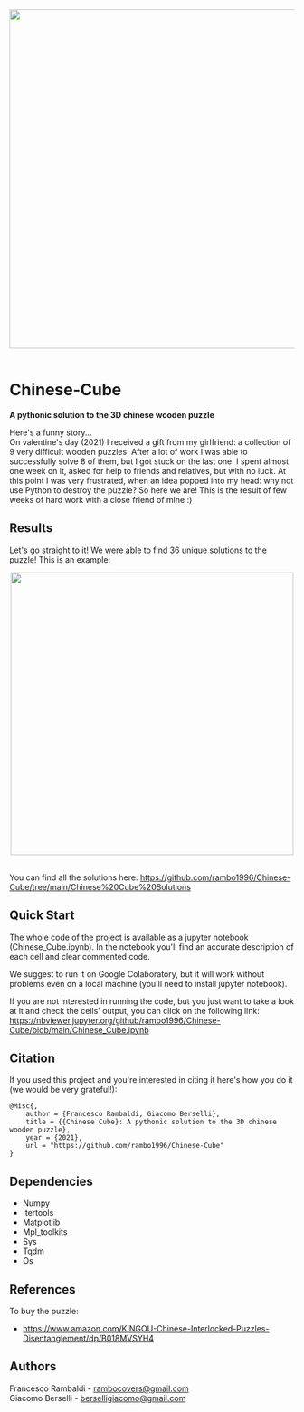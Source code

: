<div align="center">
  <img src="https://github.com/rambo1996/Chinese-Cube/blob/main/Chinese-Cube.jpg" width=600><br><br>
</div>

# Chinese-Cube
<b> A pythonic solution to the 3D chinese wooden puzzle </b>

Here's a funny story... <br>
On valentine's day (2021) I received a gift from my girlfriend: a collection of 9 very difficult wooden puzzles. After a lot of work I was able to successfully solve 8 of them, but I got stuck on the last one. I spent almost one week on it, asked for help to friends and relatives, but with no luck. At this point I was very frustrated, when an idea popped into my head: why not use Python to destroy the puzzle? So here we are! This is the result of few weeks of hard work with a close friend of mine :)

## Results
Let's go straight to it! We were able to find 36 unique solutions to the puzzle! This is an example:

<div align="center">
  <img src="https://github.com/rambo1996/Chinese-Cube/blob/main/Chinese%20Cube%20Solutions/%5B'B'%2C%20'C'%2C%20'F'%2C%20'd'%2C%20'e'%2C%20'a'%5D_111_steps.gif" width=500><br><br>
</div>

You can find all the solutions here: https://github.com/rambo1996/Chinese-Cube/tree/main/Chinese%20Cube%20Solutions

## Quick Start
The whole code of the project is available as a jupyter notebook (Chinese_Cube.ipynb). In the notebook you'll find an accurate description of each cell and clear commented code.

We suggest to run it on Google Colaboratory, but it will work without problems even on a local machine (you'll need to install jupyter notebook). 

If you are not interested in running the code, but you just want to take a look at it and check the cells' output, you can click on the following link: https://nbviewer.jupyter.org/github/rambo1996/Chinese-Cube/blob/main/Chinese_Cube.ipynb

## Citation
If you used this project and you're interested in citing it here's how you do it (we would be very grateful!):

```
@Misc{,
    author = {Francesco Rambaldi, Giacomo Berselli},
    title = {{Chinese Cube}: A pythonic solution to the 3D chinese wooden puzzle},
    year = {2021},
    url = "https://github.com/rambo1996/Chinese-Cube"
}
```

## Dependencies
* Numpy
* Itertools
* Matplotlib
* Mpl_toolkits
* Sys
* Tqdm
* Os

## References
To buy the puzzle:
* https://www.amazon.com/KINGOU-Chinese-Interlocked-Puzzles-Disentanglement/dp/B018MVSYH4

## Authors
Francesco Rambaldi - rambocovers@gmail.com <br>
Giacomo Berselli - berselligiacomo@gmail.com

